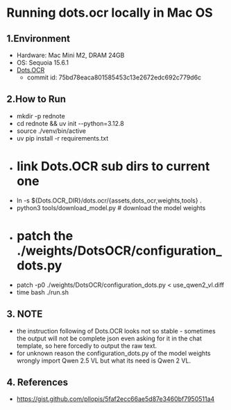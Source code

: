 
# Running dots.ocr locally in Mac OS

## 1.Environment
* Hardware: Mac Mini M2, DRAM 24GB
* OS: Sequoia 15.6.1
* [Dots.OCR](https://github.com/rednote-hilab/dots.ocr/)
  * commit id: 75bd78eaca801585453c13e2672edc692c779d6c

## 2.How to Run
* mkdir -p rednote 
* cd rednote && uv init --python=3.12.8
* source ./venv/bin/active
* uv pip install -r requirements.txt
* # link Dots.OCR sub dirs to current one
* ln -s ${Dots.OCR\_DIR}/dots.ocr/{assets,dots\_ocr,weights,tools} .
* python3 tools/download\_model.py # download the model weights
* # patch the ./weights/DotsOCR/configuration\_dots.py
* patch -p0  ./weights/DotsOCR/configuration\_dots.py < use\_qwen2\_vl.diff
* time bash ./run.sh

## 3. NOTE
* the instruction following of Dots.OCR looks not so stable - sometimes the output will not be complete json even asking for it in the chat template, so here forcedly to output the raw text.
* for unknown reason the configuration\_dots.py of the model weights wrongly import Qwen 2.5 VL but what its need is Qwen 2 VL.

## 4. References 
* https://gist.github.com/pllopis/5faf2ecc66ae5d87e3460bf7950511a4
